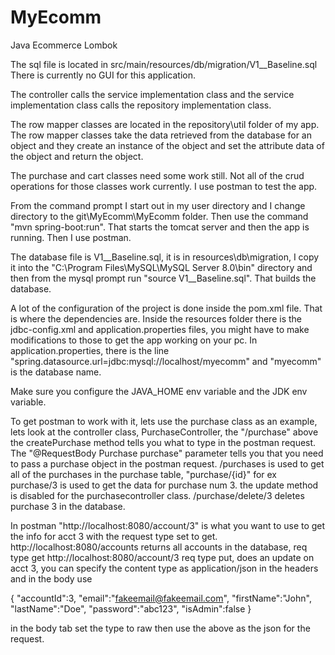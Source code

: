 # MyEcomm
Java Ecommerce Lombok

The sql file is located in src/main/resources/db/migration/V1__Baseline.sql
There is currently no GUI for this application.

The controller calls the service implementation class and the service implementation class calls the repository implementation class.

The row mapper classes are located in the repository\util folder of my app. The row mapper classes take the data retrieved from the database for an object and they create an instance of the object and set the attribute data of the object and return the object.

The purchase and cart classes need some work still. Not all of the crud operations for those classes work currently. I use postman to test the app. 

From the command prompt I start out in my user directory and I change directory to the git\MyEcomm\MyEcomm folder. Then use the command "mvn spring-boot:run". That starts the tomcat server and then the app is running. Then I use postman.

The database file is V1__Baseline.sql, it is in resources\db\migration, I copy it into the "C:\Program Files\MySQL\MySQL Server 8.0\bin" directory and then from the mysql prompt run "source V1__Baseline.sql". That builds the database.

A lot of the configuration of the project is done inside the pom.xml file. That is where the dependencies are. Inside the resources folder there is the jdbc-config.xml and application.properties files, you might have to make modifications to those to get the app working on your pc. In application.properties, there is the line "spring.datasource.url=jdbc:mysql://localhost/myecomm"  and "myecomm" is the database name.

Make sure you configure the JAVA_HOME env variable and the JDK env variable.

To get postman to work with it, lets use the purchase class as an example, lets look at the controller class, PurchaseController, the "/purchase" above the createPurchase method tells you what to type in the postman request. The "@RequestBody Purchase purchase" parameter tells you that you need to pass a purchase object in the postman request.
/purchases is used to get all of the purchases in the purchase table, "purchase/{id}" for ex purchase/3 is used to get the data for purchase num 3. the update method is disabled for the purchasecontroller class. /purchase/delete/3 deletes purchase 3 in the database.

In postman "http://localhost:8080/account/3" is what you want to use to get the info for acct 3 with the request type set to get.
http://localhost:8080/accounts returns all accounts in the database, req type get
http://localhost:8080/account/3 req type put, does an update on acct 3, you can specify the content type as application/json in the headers and in the body use 

{
	"accountId":3,
	"email":"fakeemail@fakeemail.com",
	"firstName":"John",
	"lastName":"Doe",
	"password":"abc123",
	"isAdmin":false
}

in the body tab set the type to raw then use the above as the json for the request.
